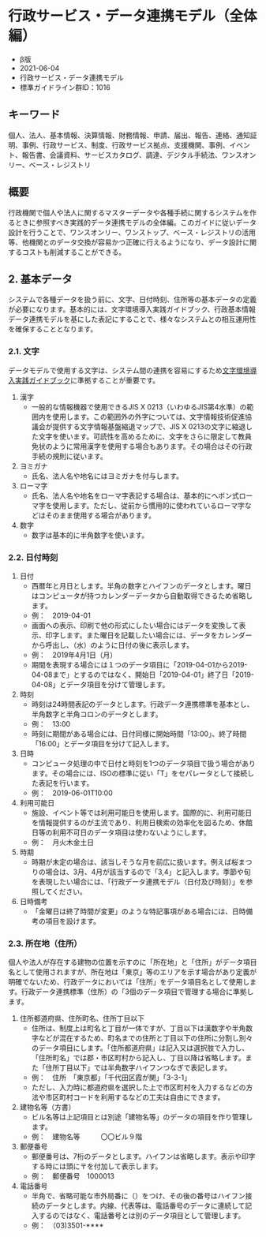 # 行政サービス・データ連携モデル（全体編）

- β版
- 2021-06-04
- 行政サービス・データ連携モデル
- 標準ガイドライン群ID：1016

## キーワード

個人、法人、基本情報、決算情報、財務情報、申請、届出、報告、連絡、通知証明、事例、行政サービス、制度、行政サービス拠点、支援機関、事例、イベント、報告書、会議資料、サービスカタログ、調達、デジタル手続法、ワンスオンリー、ベース・レジストリ

## 概要

行政機関で個人や法人に関するマスターデータや各種手続に関するシステムを作るときに参照すべき実践的データ連携モデルの全体編。このガイドに従いデータ設計を行うことで、ワンスオンリー、ワンストップ、ベース・レジストリの活用等、他機関とのデータ交換が容易かつ正確に行えるようになり、データ設計に関するコストも削減することができる。

## 2. 基本データ

システムで各種データを扱う前に、文字、日付時刻、住所等の基本データの定義が必要になります。基本的には、文字環境導入実践ガイドブック、行政基本情報データ連携モデルを基にした表記にすることで、様々なシステムとの相互運用性を確保することとなります。

### 2.1. 文字

データモデルで使用する文字は、システム間の連携を容易にするため[文字環境導入実践ガイドブック](文字環境導入実践ガイドブック.md)に準拠することが重要です。

1. 漢字
    - 一般的な情報機器で使用できるJIS X 0213（いわゆるJIS第4水準）の範囲内を使用します。この範囲外の外字については、文字情報技術促進協議会が提供する文字情報基盤縮退マップで、JIS X 0213の文字に縮退した文字を使います。可読性を高めるために、文字をさらに限定して教員免状のように常用漢字を使用する場合もあります。その場合はその行政手続の規則に従います。
2. ヨミガナ
    - 氏名、法人名や地名にはヨミガナを付与します。
3. ローマ字
    - 氏名、法人名や地名をローマ字表記する場合は、基本的にヘボン式ローマ字を使用します。ただし、従前から慣用的に使われているローマ字などはそのまま使用する場合があります。
4. 数字
    - 数字は基本的に半角数字を使います。

### 2.2. 日付時刻

1. 日付
    - 西暦年と月日とします。半角の数字とハイフンのデータとします。曜日はコンピュータが持つカレンダーデータから自動取得できるため省略します。
    - 例：　2019-04-01
    - 画面への表示、印刷で他の形式にしたい場合にはデータを変換して表示、印字します。また曜日を記載したい場合には、データをカレンダーから呼出し、（水）のように日付の後に表示します。
    - 例：　2019年4月1日（月）
    - 期間を表現する場合には１つのデータ項目に「2019-04-01から2019-04-08まで」とするのではなく、開始日「2019-04-01」終了日「2019-04-08」とデータ項目を分けて管理します。
2. 時刻
    - 時刻は24時間表記のデータとします。行政データ連携標準を基本とし、半角数字と半角コロンのデータとします。
    - 例：　13:00
    - 時刻に期間がある場合には、日付同様に開始時間「13:00」、終了時間「16:00」とデータ項目を分けて記入します。
3. 日時
    - コンピュータ処理の中で日付と時刻を1つのデータ項目で扱う場合があります。その場合には、ISOの標準に従い「T」をセパレータとして接続した表記を行います。
    - 例：　2019-06-01T10:00
4. 利用可能日
    - 施設、イベント等では利用可能日を使用します。国際的に、利用可能日を情報提供するのが主流であり、利用日検索の効率化を図るため、休館日等の利用不可日のデータ項目は使わないようにします。
    - 例：　月火木金土日
5. 時期
    - 時期が未定の場合は、該当しそうな月を前広に扱います。例えば桜まつりの場合は、3月、4月が該当するので「3,4」と記入します。季節や旬を表現したい場合には、「行政データ連携モデル（日付及び時刻）」を参照してください。
6. 日時備考
    - 「金曜日は終了時間が変更」のような特記事項がある場合には、日時備考の項目を設けます。

### 2.3. 所在地（住所）

個人や法人が存在する建物の位置を示すのに「所在地」と「住所」がデータ項目名として使用されますが、所在地は「東京」等のエリアを示す場合があり定義が明確でないため、行政データにおいては「住所」をデータ項目名として使用します。行政データ連携標準（住所）の「3個のデータ項目で管理する場合に準拠します。

1. 住所都道府県、住所町名、住所丁目以下
    - 住所は、制度上は町名と丁目が一体ですが、丁目以下は漢数字や半角数字などが混在するため、町名までの住所と丁目以下の住所に分割し別々のデータ項目にします。「住所都道府県」は記入又は選択肢で入力し、「住所町名」では郡・市区町村から記入し、丁目以降は省略します。また「住所丁目以下」では半角数字ハイフンつなぎで表記します。
    - 例：　住所　「東京都」「千代田区霞が関」「3-3-1」
    - ただし、入力時に都道府県を選択した上で市区町村を入力するなどの方法や市区町村コードを利用するなどの工夫は自由にできます。
2. 建物名等（方書）
    - ビル名等は上記項目とは別途「建物名等」のデータの項目を作り管理します。
    - 例：　建物名等　　　〇〇ビル９階
3. 郵便番号
    - 郵便番号は、7桁のデータとします。ハイフンは省略します。表示や印字する時には頭に〒を付加して表示します。
    - 例：　郵便番号　1000013
4. 電話番号
    - 半角で、省略可能な市外局番に（）をつけ、その後の番号はハイフン接続のデータとします。内線、代表等は、電話番号のデータに連続して記入するのではなく、電話番号とは別のデータ項目として管理します。
    - 例：　（03)3501-****
